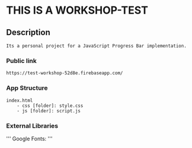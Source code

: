 # THIS IS A WORKSHOP-TEST

## Description 
```
Its a personal project for a JavaScript Progress Bar implementation.
```

### Public link
```
https://test-workshop-52d8e.firebaseapp.com/
```

### App Structure
```
index.html
    - css [folder]: style.css 
    - js [folder]: script.js
```

### External Libraries
'''
Google Fonts: 
    <link href="https://fonts.googleapis.com/css?family=Roboto+Condensed|Ubuntu" rel="stylesheet">
'''